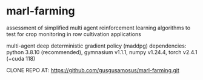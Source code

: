 # marl-farming
assessment of simplified multi agent reinforcement learning algorithms to test for crop monitoring in row cultivation applications

multi-agent deep deterministic gradient policy (maddpg) dependencies: python 3.8.10 (recommended), gymnasium v1.1.1, numpy v1.24.4, torch v2.4.1 (+cuda 118)

CLONE REPO AT: https://github.com/gusgusamosus/marl-farming.git
